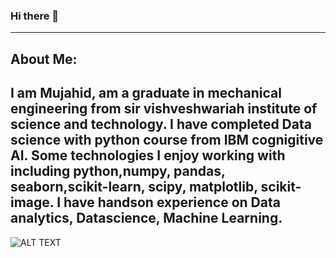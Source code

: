 ### Hi there 👋
---
## About Me:

I am Mujahid, am a graduate in mechanical engineering from sir vishveshwariah institute of science and technology. I have completed Data science with python course from IBM cognigitive AI. Some technologies I enjoy working with including python,numpy, pandas, seaborn,scikit-learn, scipy, matplotlib, scikit-image. I have handson experience on Data analytics, Datascience, Machine Learning.
---
![ALT TEXT](https://lh3.googleusercontent.com/-7_HeAUv1-Ms/XyFdZHkRwlI/AAAAAAAAORQ/iKTqRvZxXmgeAYA1Koo_QBvUjtzkoUzdgCK8BGAsYHg/s0/IMG_20191128_081938.JPG)


